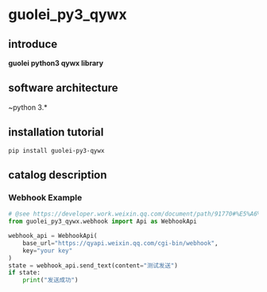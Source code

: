 # guolei_py3_qywx

## introduce

**guolei python3 qywx library**

## software architecture

~python 3.*

## installation tutorial

```shell
pip install guolei-py3-qywx
```

## catalog description
### Webhook Example
```python
# @see https://developer.work.weixin.qq.com/document/path/91770#%E5%A6%82%E4%BD%95%E4%BD%BF%E7%94%A8%E7%BE%A4%E6%9C%BA%E5%99%A8%E4%BA%BA
from guolei_py3_qywx.webhook import Api as WebhookApi

webhook_api = WebhookApi(
    base_url="https://qyapi.weixin.qq.com/cgi-bin/webhook",
    key="your key"
)
state = webhook_api.send_text(content="测试发送")
if state:
    print("发送成功")
```